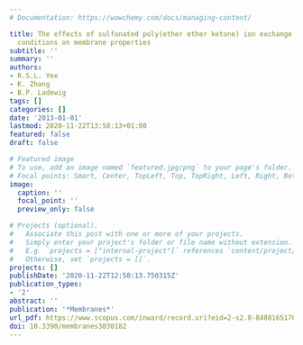 ```yaml
---
# Documentation: https://wowchemy.com/docs/managing-content/

title: The effects of sulfonated poly(ether ether ketone) ion exchange preparation
  conditions on membrane properties
subtitle: ''
summary: ''
authors:
- R.S.L. Yee
- K. Zhang
- B.P. Ladewig
tags: []
categories: []
date: '2013-01-01'
lastmod: 2020-11-22T13:58:13+01:00
featured: false
draft: false

# Featured image
# To use, add an image named `featured.jpg/png` to your page's folder.
# Focal points: Smart, Center, TopLeft, Top, TopRight, Left, Right, BottomLeft, Bottom, BottomRight.
image:
  caption: ''
  focal_point: ''
  preview_only: false

# Projects (optional).
#   Associate this post with one or more of your projects.
#   Simply enter your project's folder or file name without extension.
#   E.g. `projects = ["internal-project"]` references `content/project/deep-learning/index.md`.
#   Otherwise, set `projects = []`.
projects: []
publishDate: '2020-11-22T12:58:13.750315Z'
publication_types:
- '2'
abstract: ''
publication: '*Membranes*'
url_pdf: https://www.scopus.com/inward/record.uri?eid=2-s2.0-84881651768&doi=10.3390%2fmembranes3030182&partnerID=40&md5=09874e19e34dadede4d32cd0f3f59008
doi: 10.3390/membranes3030182
---
```

